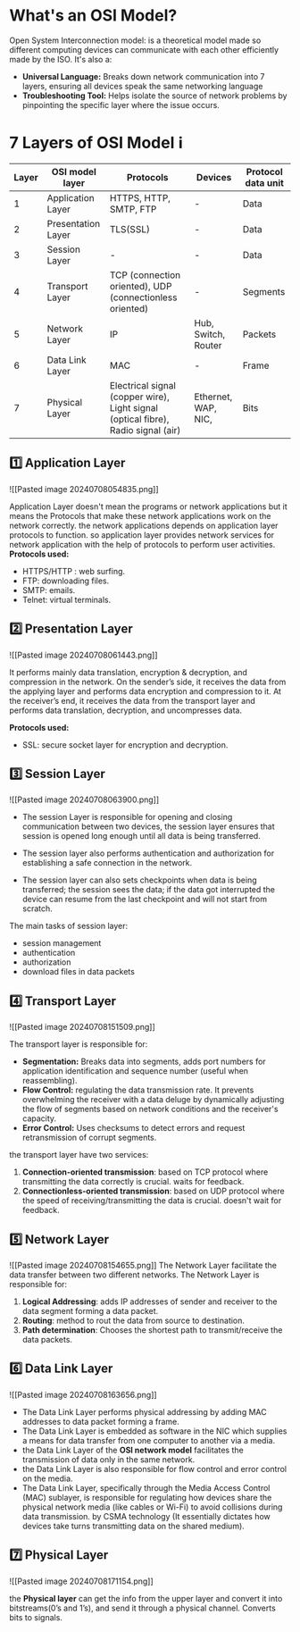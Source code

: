
# What's an OSI Model? 
Open System Interconnection model: is a theoretical model made so different computing devices can communicate with each other efficiently made by the ISO.
It's also a:
- **Universal Language:** Breaks down network communication into 7 layers, ensuring all devices speak the same networking language
- **Troubleshooting Tool:** Helps isolate the source of network problems by pinpointing the specific layer where the issue occurs.

# 7 Layers of OSI Model ℹ️

| Layer | OSI model layer    | Protocols                                                                         | Devices             | Protocol data unit |
| ----- | ------------------ | --------------------------------------------------------------------------------- | ------------------- | ------------------ |
| 1     | Application Layer  | HTTPS, HTTP, SMTP, FTP                                                            | -                   | Data               |
| 2     | Presentation Layer | TLS(SSL)                                                                          | -                   | Data               |
| 3     | Session Layer      | -                                                                                 | -                   | Data               |
| 4     | Transport Layer    | TCP (connection oriented), UDP (connectionless oriented)                          | -                   | Segments           |
| 5     | Network Layer      | IP                                                                                | Hub, Switch, Router | Packets            |
| 6     | Data Link Layer    | MAC                                                                               | -                   | Frame              |
| 7     | Physical Layer     | Electrical signal (copper wire), Light signal (optical fibre), Radio signal (air) | Ethernet, WAP, NIC, | Bits               |

## 1️⃣ Application Layer 

![[Pasted image 20240708054835.png]]

Application Layer doesn't mean the programs or network applications but it means the Protocols that make these network applications work on the network correctly.
the network applications depends on application layer protocols to function.
so application layer provides network services for network application with the help of protocols to perform user activities.
**Protocols used:**

- HTTPS/HTTP : web surfing.
- FTP: downloading files.
- SMTP: emails.
- Telnet: virtual terminals.

## 2️⃣ Presentation Layer
![[Pasted image 20240708061443.png]]


It performs mainly data translation, encryption & decryption, and compression in the network. On the sender’s side, it receives the data from the applying layer and performs data encryption and compression to it. At the receiver’s end, it receives the data from the transport layer and performs data translation, decryption, and uncompresses data.

**Protocols used:**

- SSL: secure socket layer for encryption and decryption.

## 3️⃣ Session Layer

![[Pasted image 20240708063900.png]]

- The session Layer is responsible for opening and closing communication between two devices, the session layer ensures that session is opened long enough until all data is being transferred. 

- The session layer also performs authentication and authorization for establishing a safe connection in the network.

- The session layer can also sets checkpoints when data is being transferred; the session sees the data; if the data got interrupted the device can resume from the last checkpoint and will not start from scratch.

The main tasks of session layer:
- session management
- authentication
- authorization
- download files in data packets

## 4️⃣ Transport Layer

![[Pasted image 20240708151509.png]]


The transport layer is responsible for:
- **Segmentation:** Breaks data into segments, adds port numbers for application identification and sequence number (useful when reassembling).
- **Flow Control:** regulating the data transmission rate. It prevents overwhelming the receiver with a data deluge by dynamically adjusting the flow of segments based on network conditions and the receiver's capacity.
- **Error Control:** Uses checksums to detect errors and request retransmission of corrupt segments.

the transport layer have two services:
1. **Connection-oriented transmission**: based on TCP protocol where transmitting the data correctly is crucial. waits for feedback.
2. **Connectionless-oriented transmission**: based on UDP protocol where the speed of receiving/transmitting the data is crucial. doesn't wait for feedback.


## 5️⃣ Network Layer
![[Pasted image 20240708154655.png]]
The Network Layer facilitate the data transfer between two different networks.
The Network Layer is responsible for:
1. **Logical Addressing**: adds IP addresses of sender and receiver to the data segment forming a data packet.
2. **Routing**: method to rout the data from source to destination.
3. **Path determination**: Chooses the shortest path to transmit/receive the data packets.

## 6️⃣ Data Link Layer

![[Pasted image 20240708163656.png]]
- The Data Link Layer performs physical addressing by adding MAC addresses to data packet forming a frame.
- The Data Link Layer is embedded as software in the NIC which supplies a means for data transfer from one computer to another via a media.
- the Data Link Layer of the **OSI network model** facilitates the transmission of data only in the same network.
- the Data Link Layer is also responsible for flow control and error control on the media.
- The Data Link Layer, specifically through the Media Access Control (MAC) sublayer, is responsible for regulating how devices share the physical network media (like cables or Wi-Fi) to avoid collisions during data transmission. by CSMA technology (It essentially dictates how devices take turns transmitting data on the shared medium).

## 7️⃣ Physical Layer

![[Pasted image 20240708171154.png]]

the **Physical layer** can get the info from the upper layer and convert it into bitstreams(0’s and 1’s), and send it through a physical channel.
Converts bits to signals.